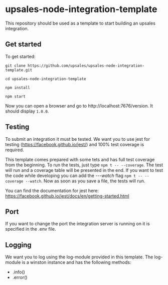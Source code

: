 # upsales-node-integration-template

This repository should be used as a template to start building an upsales integration.

## Get started
To get started:

```git clone https://github.com/upsales/upsales-node-integration-template.git```

```cd upsales-node-integration-template```

```npm install```

```npm start```

Now you can open a browser and go to http://localhost:7676/version. It should display ```1.0.0```.

## Testing
To submit an integration it must be tested. We want you to use jest for testing (https://facebook.github.io/jest/) and 100% test coverage is required.

This template comes prepared with some tets and has full test coverage from the beginning. To run the tests, just type ```npm t -- --coverage```. The test will run and a coverage table will be presented in the end.
If you want to test the code while developing you can add the *---watch* flag ```npm t -- --coverage --watch```. Now as soon as you save a file, the tests will run.

You can find the documentation for jest here: https://facebook.github.io/jest/docs/en/getting-started.html

## Port
If you want to change the port the integration server is running on it is specified in the .env file.

## Logging
We want you to log using the log-module provided in this template. The log-module is a winston instance and has the following methods:
- .info()
- .error()
